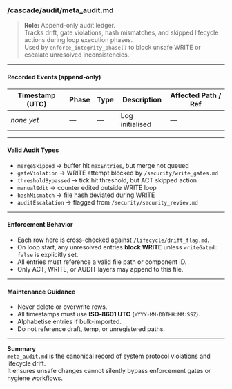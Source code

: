 <!-- @meta {
  "fileType": "audit",
  "subtype": "integrityLog",
  "purpose": "System-wide log of loop-phase violations, integrity gaps, or protocol mismatches.",
  "editPolicy": "appendOnly",
  "routeScope": "global",
  "linkedFlags": ["lifecycle/drift_flag.md"]
} -->

### /cascade/audit/meta_audit.md

> **Role:** Append-only audit ledger.  
> Tracks drift, gate violations, hash mismatches, and skipped lifecycle actions during loop execution phases.  
> Used by `enforce_integrity_phase()` to block unsafe WRITE or escalate unresolved inconsistencies.

---

#### Recorded Events (append-only)

| Timestamp (UTC)       | Phase   | Type              | Description                                     | Affected Path / Ref         |
|------------------------|---------|-------------------|-------------------------------------------------|-----------------------------|
| _none yet_             | —       | —                 | Log initialised                                 | —                           |

---

#### Valid Audit Types

- `mergeSkipped` → buffer hit `maxEntries`, but merge not queued  
- `gateViolation` → WRITE attempt blocked by `/security/write_gates.md`  
- `thresholdBypassed` → tick hit threshold, but ACT skipped action  
- `manualEdit` → counter edited outside WRITE loop  
- `hashMismatch` → file hash deviated during WRITE  
- `auditEscalation` → flagged from `/security/security_review.md`

---

#### Enforcement Behavior

- Each row here is cross-checked against `/lifecycle/drift_flag.md`.  
- On loop start, any unresolved entries **block WRITE** unless `writeGated: false` is explicitly set.  
- All entries must reference a valid file path or component ID.  
- Only ACT, WRITE, or AUDIT layers may append to this file.

---

#### Maintenance Guidance

- Never delete or overwrite rows.  
- All timestamps must use **ISO‑8601 UTC** (`YYYY-MM-DDTHH:MM:SSZ`).  
- Alphabetise entries if bulk-imported.  
- Do not reference draft, temp, or unregistered paths.

---

**Summary**  
`meta_audit.md` is the canonical record of system protocol violations and lifecycle drift.  
It ensures unsafe changes cannot silently bypass enforcement gates or hygiene workflows.
